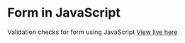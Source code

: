 # Form in JavaScript
Validation checks for form using JavaScript
[View live here](https://oyelakin-mercy.github.io/JS-Form/)
